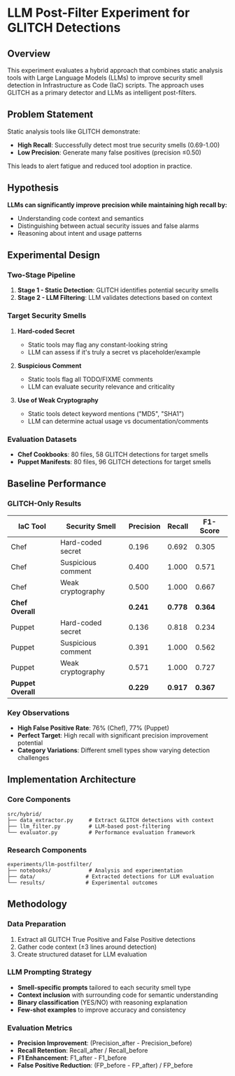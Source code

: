 # LLM Post-Filter Experiment for GLITCH Detections

## Overview

This experiment evaluates a hybrid approach that combines static analysis tools with Large Language Models (LLMs) to improve security smell detection in Infrastructure as Code (IaC) scripts. The approach uses GLITCH as a primary detector and LLMs as intelligent post-filters.

## Problem Statement

Static analysis tools like GLITCH demonstrate:

- **High Recall**: Successfully detect most true security smells (0.69-1.00)
- **Low Precision**: Generate many false positives (precision ≤0.50)

This leads to alert fatigue and reduced tool adoption in practice.

## Hypothesis

**LLMs can significantly improve precision while maintaining high recall by:**

- Understanding code context and semantics
- Distinguishing between actual security issues and false alarms
- Reasoning about intent and usage patterns

## Experimental Design

### Two-Stage Pipeline

1. **Stage 1 - Static Detection**: GLITCH identifies potential security smells
2. **Stage 2 - LLM Filtering**: LLM validates detections based on context

### Target Security Smells

1. **Hard-coded Secret**

   - Static tools may flag any constant-looking string
   - LLM can assess if it's truly a secret vs placeholder/example

2. **Suspicious Comment**

   - Static tools flag all TODO/FIXME comments
   - LLM can evaluate security relevance and criticality

3. **Use of Weak Cryptography**
   - Static tools detect keyword mentions ("MD5", "SHA1")
   - LLM can determine actual usage vs documentation/comments

### Evaluation Datasets

- **Chef Cookbooks**: 80 files, 58 GLITCH detections for target smells
- **Puppet Manifests**: 80 files, 96 GLITCH detections for target smells

## Baseline Performance

### GLITCH-Only Results

| IaC Tool           | Security Smell     | Precision | Recall    | F1-Score  |
| ------------------ | ------------------ | --------- | --------- | --------- |
| Chef               | Hard-coded secret  | 0.196     | 0.692     | 0.305     |
| Chef               | Suspicious comment | 0.400     | 1.000     | 0.571     |
| Chef               | Weak cryptography  | 0.500     | 1.000     | 0.667     |
| **Chef Overall**   |                    | **0.241** | **0.778** | **0.364** |
| Puppet             | Hard-coded secret  | 0.136     | 0.818     | 0.234     |
| Puppet             | Suspicious comment | 0.391     | 1.000     | 0.562     |
| Puppet             | Weak cryptography  | 0.571     | 1.000     | 0.727     |
| **Puppet Overall** |                    | **0.229** | **0.917** | **0.367** |

### Key Observations

- **High False Positive Rate**: 76% (Chef), 77% (Puppet)
- **Perfect Target**: High recall with significant precision improvement potential
- **Category Variations**: Different smell types show varying detection challenges

## Implementation Architecture

### Core Components

```
src/hybrid/
├── data_extractor.py     # Extract GLITCH detections with context
├── llm_filter.py         # LLM-based post-filtering
└── evaluator.py          # Performance evaluation framework
```

### Research Components

```
experiments/llm-postfilter/
├── notebooks/            # Analysis and experimentation
├── data/                # Extracted detections for LLM evaluation
└── results/             # Experimental outcomes
```

## Methodology

### Data Preparation

1. Extract all GLITCH True Positive and False Positive detections
2. Gather code context (±3 lines around detection)
3. Create structured dataset for LLM evaluation

### LLM Prompting Strategy

- **Smell-specific prompts** tailored to each security smell type
- **Context inclusion** with surrounding code for semantic understanding
- **Binary classification** (YES/NO) with reasoning explanation
- **Few-shot examples** to improve accuracy and consistency

### Evaluation Metrics

- **Precision Improvement**: (Precision_after - Precision_before)
- **Recall Retention**: Recall_after / Recall_before
- **F1 Enhancement**: F1_after - F1_before
- **False Positive Reduction**: (FP_before - FP_after) / FP_before
